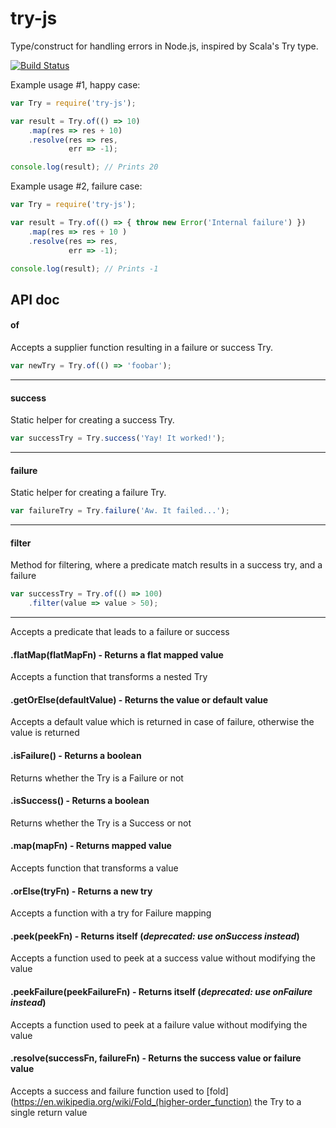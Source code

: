 # try-js
Type/construct for handling errors in Node.js, inspired by Scala's Try type.

[![Build Status](https://travis-ci.org/whirlwin/try-js.svg?branch=master)](https://travis-ci.org/whirlwin/try-js)

Example usage #1, happy case:
```javascript
var Try = require('try-js');

var result = Try.of(() => 10)
    .map(res => res + 10)
    .resolve(res => res,
             err => -1);

console.log(result); // Prints 20
```

Example usage #2, failure case:
```javascript
var Try = require('try-js');

var result = Try.of(() => { throw new Error('Internal failure') })
    .map(res => res + 10 )
    .resolve(res => res,
             err => -1);

console.log(result); // Prints -1
```

## API doc

#### of

Accepts a supplier function resulting in a failure or success Try.

```javascript
var newTry = Try.of(() => 'foobar');
```

---

#### success

Static helper for creating a success Try.

```javascript
var successTry = Try.success('Yay! It worked!');
```

---

#### failure

Static helper for creating a failure Try.

```javascript
var failureTry = Try.failure('Aw. It failed...');
```

---

#### filter

Method for filtering, where a predicate match results in a success try, and a failure

```javascript
var successTry = Try.of(() => 100)
    .filter(value => value > 50);
```

---

Accepts a predicate that leads to a failure or success

#### .flatMap(flatMapFn) - Returns a flat mapped value
Accepts a function that transforms a nested Try

#### .getOrElse(defaultValue) - Returns the value or default value
Accepts a default value which is returned in case of failure, otherwise the value is returned

#### .isFailure() - Returns a boolean
Returns whether the Try is a Failure or not

#### .isSuccess() - Returns a boolean
Returns whether the Try is a Success or not

#### .map(mapFn) - Returns mapped value
Accepts function that transforms a value

#### .orElse(tryFn) - Returns a new try
Accepts a function with a try for Failure mapping

#### .peek(peekFn) - Returns itself (*deprecated: use onSuccess instead*)
Accepts a function used to peek at a success value without modifying the value

#### .peekFailure(peekFailureFn) - Returns itself (*deprecated: use onFailure instead*)
Accepts a function used to peek at a failure value without modifying the value

#### .resolve(successFn, failureFn) - Returns the success value or failure value
Accepts a success and failure function used to [fold](https://en.wikipedia.org/wiki/Fold_(higher-order_function) the Try to a single return value
